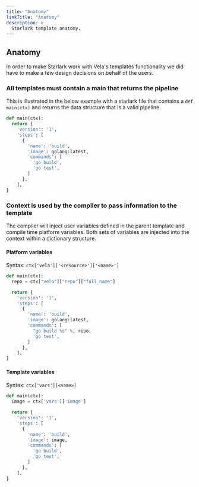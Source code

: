 ```yaml
---
title: "Anatomy"
linkTitle: "Anatomy"
description: >
  Starlark template anatomy.
---
```


## Anatomy

In order to make Starlark work with Vela's templates functionality we did have to make a few design decisions on behalf of the users.

### All templates must contain a main that returns the pipeline

This is illustrated in the below example with a starlark file that contains a `def main(ctx)` and returns the data structure that is a valid pipeline.

```python
def main(ctx):
  return {
    'version': '1',
    'steps': [
      {
        'name': 'build',
        'image': golang:latest,
        'commands': [
          'go build',
          'go test',
        ]
      },
    ],
}
```

### Context is used by the compiler to pass information to the template

The compiler will inject user variables defined in the parent template and compile time platform variables. Both sets of variables are injected into the context within a dictionary structure.

#### Platform variables

Syntax: `ctx['vela']['<resource>']['<name>']`

```python
def main(ctx):
  repo = ctx["vela"]["repo"]["full_name"]

  return {
    'version': '1',
    'steps': [
      {
        'name': 'build',
        'image': golang:latest,
        'commands': [
          "go build %s" %, repo,
          'go test',
        ]
      },
    ],
}
```

#### Template variables

Syntax: `ctx['vars'][<name>]`

```python
def main(ctx):
  image = ctx['vars']['image']

  return {
    'version': '1',
    'steps': [
      {
        'name': 'build',
        'image': image,
        'commands': [
          'go build',
          'go test',
        ]
      },
    ],
}
```
